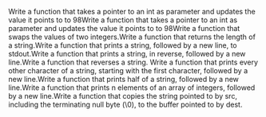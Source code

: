 Write a function that takes a pointer to an int as parameter and updates the value it points to to 98Write a function that takes a pointer to an int as parameter and updates the value it points to to 98Write a function that swaps the values of two integers.Write a function that returns the length of a string.Write a function that prints a string, followed by a new line, to stdout.Write a function that prints a string, in reverse, followed by a new line.Write a function that reverses a string. Write a function that prints every other character of a string, starting with the first character, followed by a new line.Write a function that prints half of a string, followed by a new line.Write a function that prints n elements of an array of integers, followed by a new line.Write a function that copies the string pointed to by src, including the terminating null byte (\0), to the buffer pointed to by dest.
